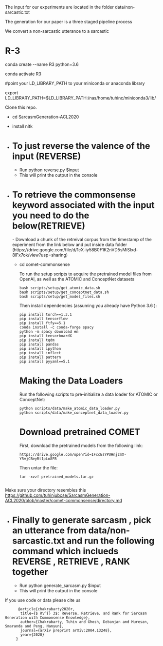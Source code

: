 The input for our experiments are located in the folder data/non-sarcastic.txt

The generation for our paper is a three staged pipeline process

We convert a non-sarcastic utterance to a sarcastic

# R-3

conda create --name R3 python=3.6

conda activate R3

#point your LD_LIBRARY_PATH to your miniconda or anaconda library

export LD_LIBRARY_PATH=$LD_LIBRARY_PATH:/nas/home/tuhinc/miniconda3/lib/



Clone this repo.

  - cd SarcasmGeneration-ACL2020
  - install nltk
  
  - <h1> To just reverse the valence of the input (REVERSE) </h1>
  
    - Run python reverse.py $input
    - This will print the output in the console

  
  - <h1> To retrieve the commonsense keyword associated with the input you need to do the below(RETRIEVE) </h1>
    - Download a chunk of the retreival corpus from the timestamp of the experiment from the link below and put inside data folder
      (https://drive.google.com/file/d/1cX-iy58B0F1K2nVD5sMiSIxd-8lFx7ok/view?usp=sharing) 
      
    - cd comet-commonsense
    
       To run the setup scripts to acquire the pretrained model files from OpenAI, as well as the ATOMIC and ConceptNet datasets

      ```
      bash scripts/setup/get_atomic_data.sh
      bash scripts/setup/get_conceptnet_data.sh
      bash scripts/setup/get_model_files.sh
      ```

      Then install dependencies (assuming you already have Python 3.6 ):

      ```
      pip install torch==1.3.1
      pip install tensorflow
      pip install ftfy==5.1
      conda install -c conda-forge spacy
      python -m spacy download en
      pip install tensorboardX
      pip install tqdm
      pip install pandas
      pip install ipython
      pip install inflect
      pip install pattern
      pip install pyyaml==5.1
      
      ```
      <h1> Making the Data Loaders </h1>

      Run the following scripts to pre-initialize a data loader for ATOMIC or ConceptNet:

      ```
      python scripts/data/make_atomic_data_loader.py
      python scripts/data/make_conceptnet_data_loader.py
      ```
      
      <h1> Download pretrained COMET </h1>
      
      First, download the pretrained models from the following link:

      ```
      https://drive.google.com/open?id=1FccEsYPUHnjzmX-Y5vjCBeyRt1pLo8FB
      ```

      Then untar the file:

      ```
      tar -xvzf pretrained_models.tar.gz
      
    
 Make sure your directory resembles this 
 https://github.com/tuhinjubcse/SarcasmGeneration-ACL2020/blob/master/comet-commonsense/directory.md
 
 
 
  - <h1> Finally to generate sarcasm , pick an utterance from data/non-sarcastic.txt and run the following command which inclueds REVERSE , RETRIEVE , RANK together </h1>
  
    - Run python generate_sarcasm.py $input
    - This will print the output in the console
    
 
 If you use code or data please cite us
 ```
       @article{chakrabarty2020r,
        title={$ R\^{} 3$: Reverse, Retrieve, and Rank for Sarcasm Generation with Commonsense Knowledge},
        author={Chakrabarty, Tuhin and Ghosh, Debanjan and Muresan, Smaranda and Peng, Nanyun},
        journal={arXiv preprint arXiv:2004.13248},
        year={2020}
      }
  ```
